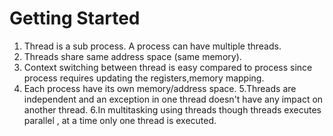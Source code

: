 # Getting Started

1. Thread is a sub process. A process can have multiple threads.
2. Threads share same address space (same memory).
3. Context switching between thread is easy compared to process since process requires updating the registers,memory mapping.
4. Each process have its own memory/address space.
5.Threads are independent and an exception in one thread doesn't have any impact on another thread.
6.In multitasking using threads though threads executes parallel , at a time only one thread is executed.